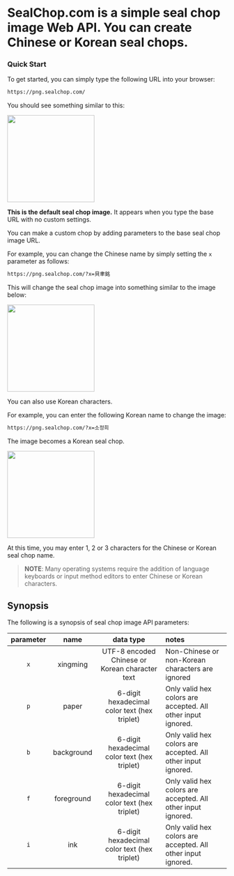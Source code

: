 
# **SealChop.com** is a simple seal chop image Web API. You can create Chinese or Korean seal chops.

### Quick Start

To get started, you can simply type the following URL into your browser:

```bash
https://png.sealchop.com/
```

You should see something similar to this:

<img width="200" src="https://png.sealchop.com/">

**This is the default seal chop image.** It appears when you type the base URL with no custom settings.

You can make a custom chop by adding parameters to the base seal chop image URL.

For example, you can change the Chinese name by simply setting the `x` parameter as follows:

```bash
https://png.sealchop.com/?x=貝聿銘
```

This will change the seal chop image into something similar to the image below:

<img width="200" src="https://png.sealchop.com/?x=貝聿銘">

You can also use Korean characters. 

For example, you can enter the following Korean name to change the image:

```bash
https://png.sealchop.com/?x=소정희
```

The image becomes a Korean seal chop.

<img width="200" src="https://png.sealchop.com/?x=소정희">

At this time, you may enter 1, 2 or 3 characters for the Chinese or Korean seal chop name.

> **NOTE**: Many operating systems require the addition of language keyboards or input method editors to enter Chinese or Korean characters.

## Synopsis

The following is a synopsis of seal chop image API parameters:

parameter | name | data type | notes
:---: | :---: | :---: | :---
`x` | xingming | UTF-8 encoded Chinese or Korean character text | Non-Chinese or non-Korean characters are ignored
`p` | paper | 6-digit hexadecimal color text (hex triplet) | Only valid hex colors are accepted. All other input ignored.
`b` | background | 6-digit hexadecimal color text (hex triplet) | Only valid hex colors are accepted. All other input ignored.
`f` | foreground | 6-digit hexadecimal color text (hex triplet) | Only valid hex colors are accepted. All other input ignored.
`i` | ink | 6-digit hexadecimal color text (hex triplet) | Only valid hex colors are accepted. All other input ignored.

